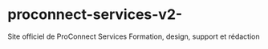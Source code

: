 # proconnect-services-v2-
Site officiel de ProConnect Services Formation, design, support et rédaction
